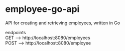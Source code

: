 # employee-go-api
API for creating and retrieving employees, written in Go

endpoints <br>
GET --> http://localhost:8080/employees <br>
POST --> http://localhost:8080/employee <br>
